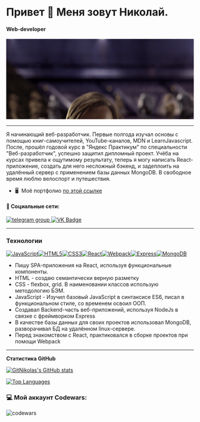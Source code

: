 # Привет 👋 Меня зовут Николай.

#### Web-developer

![](./src/240877480-5f6597b4-ff7c-4415-9272-d95759df842f.gif)

___

Я начинающий веб-разработчик. Первые полгода изучал основы с помощью книг-самоучителей, YouTube-каналов, MDN и LearnJavascript. После, прошёл годовой курс в "Яндекс Практикум" по специальности "Веб-разработчик", успешно защитил дипломный проект. Учёба на курсах привела к ощутимому результату, теперь я могу написать React-приложение, создать для него несложный бэкенд, и задеплоить на удалённый сервер с применением базы данных MongoDB. В свободное время люблю велоспорт и путешествия.

* 🖥️  Моё портфолио [по этой ссылке](http://movies-explorer.pna.nomoredomainsrocks.ru/)


#### 🤝 Социальные сети:

  <div id="badges">
    <a href="https://t.me/pagedownone" target="_blank">
      <img src="https://cdn-icons-png.flaticon.com/512/2111/2111646.png" width="40" height="40" alt="telegram group" />
    </a>
    <a href="https://vk.com/nikolay_97" target="_blank">
      <img src="https://cdn-icons-png.flaticon.com/512/145/145813.png" width="40" height="40" alt="VK Badge"/>
    </a>

  </div>

___

### Технологии

<p align="left">
<a href="https://developer.mozilla.org/en-US/docs/Web/JavaScript" target="_blank" rel="noreferrer"><img src="https://raw.githubusercontent.com/danielcranney/readme-generator/main/public/icons/skills/javascript-colored.svg" width="36" height="36" alt="JavaScript" /></a><a href="https://developer.mozilla.org/en-US/docs/Glossary/HTML5" target="_blank" rel="noreferrer"><img src="https://raw.githubusercontent.com/danielcranney/readme-generator/main/public/icons/skills/html5-colored.svg" width="36" height="36" alt="HTML5" /></a><a href="https://www.w3.org/TR/CSS/#css" target="_blank" rel="noreferrer"><img src="https://raw.githubusercontent.com/danielcranney/readme-generator/main/public/icons/skills/css3-colored.svg" width="36" height="36" alt="CSS3" /></a><a href="https://reactjs.org/" target="_blank" rel="noreferrer"><img src="https://raw.githubusercontent.com/danielcranney/readme-generator/main/public/icons/skills/react-colored.svg" width="36" height="36" alt="React" /></a><a href="https://webpack.js.org/" target="_blank" rel="noreferrer"><img src="https://raw.githubusercontent.com/danielcranney/readme-generator/main/public/icons/skills/webpack-colored.svg" width="36" height="36" alt="Webpack" /></a><a href="https://expressjs.com/" target="_blank" rel="noreferrer"><img src="https://raw.githubusercontent.com/danielcranney/readme-generator/main/public/icons/skills/express-colored.svg" width="36" height="36" alt="Express" /></a><a href="https://www.mongodb.com/" target="_blank" rel="noreferrer"><img src="https://raw.githubusercontent.com/danielcranney/readme-generator/main/public/icons/skills/mongodb-colored.svg" width="36" height="36" alt="MongoDB" /></a>
</p>

- Пишу SPA-приложения на React, используя функциональные компоненты.
- HTML - создаю семантически верную разметку
- СSS - flexbox, grid. В наименовании классов использую методологию БЭМ.
- JavaScript - Изучил базовый JavaScript в синтаксисе ES6, писал в функциональном стиле, со временем освоил ООП.
- Создавал Backend-часть веб-приложений, используя NodeJs в связке с фреймворком Express
- В качестве базы данных для своих проектов использовал MongoDB, разворачивал БД на удалённом linux-сервере.
- Перед знакомством с React, практиковался в сборке проектов при помощи Webpack

___

<b> Статистика GitHub</b>

<a href="http://www.github.com/GitNikolas"><img src="https://github-readme-stats.vercel.app/api?username=GitNikolas&show_icons=true&hide=&count_private=true&title_color=3382ed&text_color=ffffff&icon_color=22c55e&bg_color=1c1917&hide_border=true&show_icons=true" alt="GitNikolas's GitHub stats" /></a>

<a href="https://github.com/GitNikolas" align="left"><img src="https://github-readme-stats.vercel.app/api/top-langs/?username=GitNikolas&langs_count=10&title_color=3382ed&text_color=ffffff&icon_color=22c55e&bg_color=1c1917&hide_border=true&locale=en&custom_title=Top%20%Languages" alt="Top Languages" /></a>

### 💻 Мой аккаунт Codewars:

![codewars](https://www.codewars.com/users/NikolasCodeWarrior/badges/large)